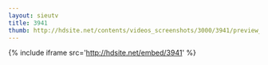 ```yaml
---
layout: sieutv
title: 3941
thumb: http://hdsite.net/contents/videos_screenshots/3000/3941/preview_360p.mp4.jpg
---
```

{% include iframe src='http://hdsite.net/embed/3941' %}
 
